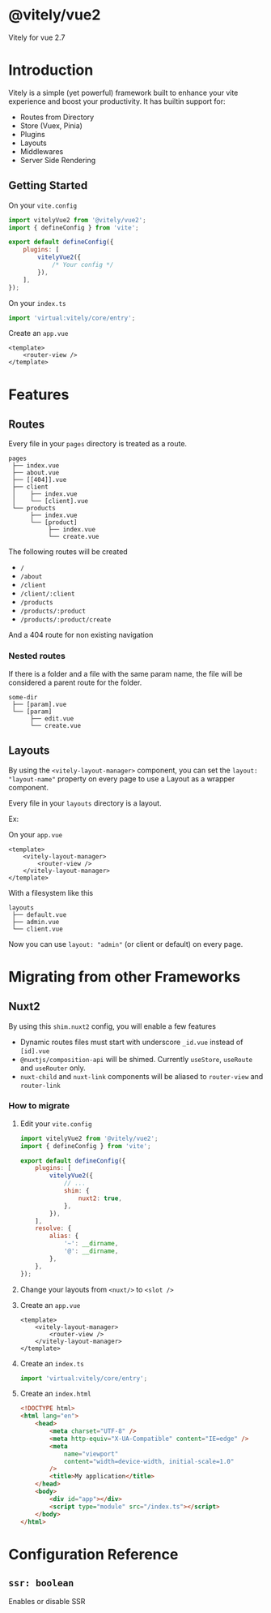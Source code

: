 # @vitely/vue2

Vitely for vue 2.7

# Introduction

Vitely is a simple (yet powerful) framework built to enhance your vite experience and boost your productivity.
It has builtin support for:

-   Routes from Directory
-   Store (Vuex, Pinia)
-   Plugins
-   Layouts
-   Middlewares
-   Server Side Rendering

## Getting Started

On your `vite.config`

```js
import vitelyVue2 from '@vitely/vue2';
import { defineConfig } from 'vite';

export default defineConfig({
    plugins: [
        vitelyVue2({
            /* Your config */
        }),
    ],
});
```

On your `index.ts`

```ts
import 'virtual:vitely/core/entry';
```

Create an `app.vue`

```vue
<template>
    <router-view />
</template>
```

# Features

## Routes

Every file in your `pages` directory is treated as a route.

```
pages
 ├── index.vue
 ├── about.vue
 ├── [[404]].vue
 ├── client
 │    ├── index.vue
 │    └── [client].vue
 └── products
      ├── index.vue
      └── [product]
           ├── index.vue
           └── create.vue
```

The following routes will be created

-   `/`
-   `/about`
-   `/client`
-   `/client/:client`
-   `/products`
-   `/products/:product`
-   `/products/:product/create`

And a 404 route for non existing navigation

### Nested routes

If there is a folder and a file with the same param name, the file will be considered a parent route for the folder.

```
some-dir
 ├── [param].vue
 └── [param]
      ├── edit.vue
      └── create.vue
```

## Layouts

By using the `<vitely-layout-manager>` component, you can set the `layout: "layout-name"` property on every page to use a Layout as a wrapper component.

Every file in your `layouts` directory is a layout.

Ex:

On your `app.vue`

```vue
<template>
    <vitely-layout-manager>
        <router-view />
    </vitely-layout-manager>
</template>
```

With a filesystem like this

```
layouts
 ├── default.vue
 ├── admin.vue
 └── client.vue
```

Now you can use `layout: "admin"` (or client or default) on every page.

# Migrating from other Frameworks

## Nuxt2

By using this `shim.nuxt2` config, you will enable a few features

-   Dynamic routes files must start with underscore `_id.vue` instead of `[id].vue`
-   `@nuxtjs/composition-api` will be shimed. Currently `useStore`, `useRoute` and `useRouter` only.
-   `nuxt-child` and `nuxt-link` components will be aliased to `router-view` and `router-link`

### How to migrate

1. Edit your `vite.config`

    ```js
    import vitelyVue2 from '@vitely/vue2';
    import { defineConfig } from 'vite';

    export default defineConfig({
        plugins: [
            vitelyVue2({
                // ...
                shim: {
                    nuxt2: true,
                },
            }),
        ],
        resolve: {
            alias: {
                '~': __dirname,
                '@': __dirname,
            },
        },
    });
    ```

1. Change your layouts from `<nuxt/>` to `<slot />`
1. Create an `app.vue`
    ```vue
    <template>
        <vitely-layout-manager>
            <router-view />
        </vitely-layout-manager>
    </template>
    ```
1. Create an `index.ts`
    ```ts
    import 'virtual:vitely/core/entry';
    ```
1. Create an `index.html`
    ```html
    <!DOCTYPE html>
    <html lang="en">
        <head>
            <meta charset="UTF-8" />
            <meta http-equiv="X-UA-Compatible" content="IE=edge" />
            <meta
                name="viewport"
                content="width=device-width, initial-scale=1.0"
            />
            <title>My application</title>
        </head>
        <body>
            <div id="app"></div>
            <script type="module" src="/index.ts"></script>
        </body>
    </html>
    ```

# Configuration Reference

## `ssr: boolean`

Enables or disable SSR
